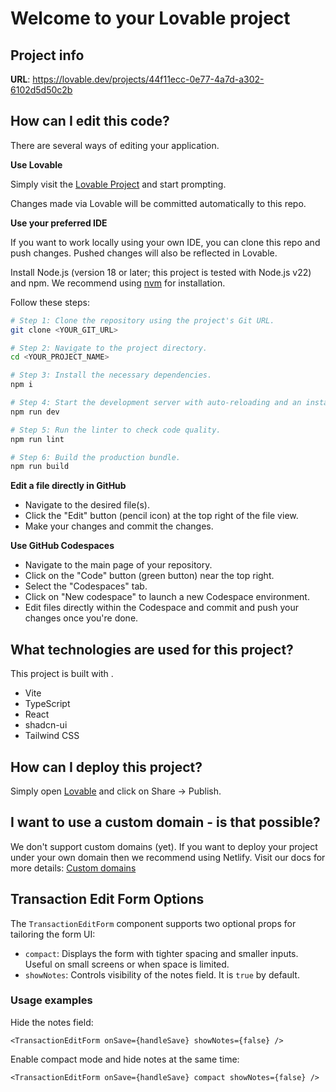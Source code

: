 # Welcome to your Lovable project

## Project info

**URL**: https://lovable.dev/projects/44f11ecc-0e77-4a7d-a302-6102d5d50c2b

## How can I edit this code?

There are several ways of editing your application.

**Use Lovable**

Simply visit the [Lovable Project](https://lovable.dev/projects/44f11ecc-0e77-4a7d-a302-6102d5d50c2b) and start prompting.

Changes made via Lovable will be committed automatically to this repo.

**Use your preferred IDE**

If you want to work locally using your own IDE, you can clone this repo and push changes. Pushed changes will also be reflected in Lovable.

Install Node.js (version 18 or later; this project is tested with Node.js v22) and npm. We recommend using [nvm](https://github.com/nvm-sh/nvm#installing-and-updating) for installation.

Follow these steps:

```sh
# Step 1: Clone the repository using the project's Git URL.
git clone <YOUR_GIT_URL>

# Step 2: Navigate to the project directory.
cd <YOUR_PROJECT_NAME>

# Step 3: Install the necessary dependencies.
npm i

# Step 4: Start the development server with auto-reloading and an instant preview.
npm run dev

# Step 5: Run the linter to check code quality.
npm run lint

# Step 6: Build the production bundle.
npm run build
```

**Edit a file directly in GitHub**

- Navigate to the desired file(s).
- Click the "Edit" button (pencil icon) at the top right of the file view.
- Make your changes and commit the changes.

**Use GitHub Codespaces**

- Navigate to the main page of your repository.
- Click on the "Code" button (green button) near the top right.
- Select the "Codespaces" tab.
- Click on "New codespace" to launch a new Codespace environment.
- Edit files directly within the Codespace and commit and push your changes once you're done.

## What technologies are used for this project?

This project is built with .

- Vite
- TypeScript
- React
- shadcn-ui
- Tailwind CSS

## How can I deploy this project?

Simply open [Lovable](https://lovable.dev/projects/44f11ecc-0e77-4a7d-a302-6102d5d50c2b) and click on Share -> Publish.

## I want to use a custom domain - is that possible?

We don't support custom domains (yet). If you want to deploy your project under your own domain then we recommend using Netlify. Visit our docs for more details: [Custom domains](https://docs.lovable.dev/tips-tricks/custom-domain/)

## Transaction Edit Form Options

The `TransactionEditForm` component supports two optional props for tailoring the form UI:

- `compact`: Displays the form with tighter spacing and smaller inputs.
  Useful on small screens or when space is limited.
- `showNotes`: Controls visibility of the notes field. It is `true` by default.

### Usage examples

Hide the notes field:

```tsx
<TransactionEditForm onSave={handleSave} showNotes={false} />
```

Enable compact mode and hide notes at the same time:

```tsx
<TransactionEditForm onSave={handleSave} compact showNotes={false} />
```

